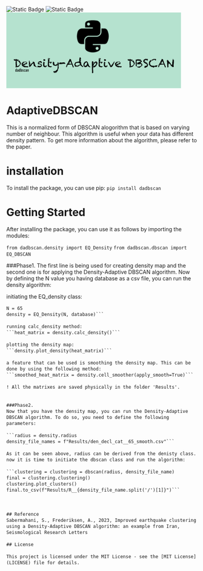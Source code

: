 ![Static Badge](https://img.shields.io/badge/License-MIT-yellow) ![Static Badge](https://img.shields.io/badge/ML-tested-blue)
![Logo](https://github.com/Sinamahani/AdaptiveDBSCAN/blob/main/logo.png)

# AdaptiveDBSCAN
This is a normalized form of DBSCAN alogorithm that is based on varying number of neighbour. This algorithm is useful when your data has different density pattern. To get more information about the algorithm, please refer to the paper.

# installation
To install the package, you can use pip:
```pip install dadbscan```

# Getting Started
After installing the package, you can use it as follows by importing the modules:

```from dadbscan.density import EQ_Density```
```from dadbscan.dbscan import EQ_DBSCAN```

###Phase1.
The first line is being used for creating density map and the second one is for applying the Density-Adaptive DBSCAN algorithm. 
Now by defining the N value you having database as a csv file, you can run the density algorithm:

initiating the EQ_density class:
```
N = 65
density = EQ_Density(N, database)```

running calc_density method:
```heat_matrix = density.calc_density()```

plotting the density map:
```density.plot_density(heat_matrix)```

a feature that can be used is smoothing the density map. This can be done by using the following method:
```smoothed_heat_matrix = density.cell_smoother(apply_smooth=True)```

! All the matrixes are saved physically in the folder 'Results'.


###Phase2.
Now that you have the density map, you can run the Density-Adaptive DBSCAN algorithm. To do so, you need to define the following parameters:

```radius = density.radius
density_file_names = f"Results/den_decl_cat__65_smooth.csv"```

As it can be seen above, radius can be derived from the denisty class.
now it is time to initiate the dbscan class and run the algorithm:

```clustering = clustering = dbscan(radius, density_file_name)
final = clustering.clustering()
clustering.plot_clusters()
final.to_csv(f"Results/R__{density_file_name.split('/')[1]}")```



## Reference
Sabermahani, S., Frederiksen, A., 2023, Improved earthquake clustering using a Density-Adaptive DBSCAN algorithm: an example from Iran, Seismological Research Letters

## License

This project is licensed under the MIT License - see the [MIT License](LICENSE) file for details.

